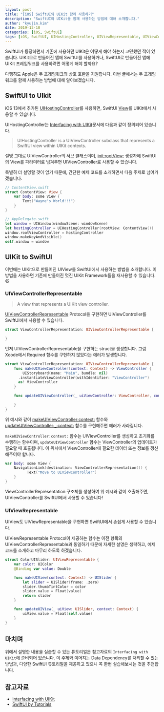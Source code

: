 ```yaml
---
layout: post
title: "[iOS] SwiftUI와 UIKit 함께 사용하기"
description: "SwiftUI와 UIKit을 함께 사용하는 방법에 대해 소개합니다."
author: "kyujin.kim"
date: 2019-12-10
categories: [iOS, SwiftUI]
tags: [iOS, SwiftUI, UIHostingController, UIViewRepresentable, UIViewControllerRepresentable]
---
```


SwiftUI가 등장하면서 기존에 사용하던 UIKit은 어떻게 해야 하는지 고민했던 적이 있습니다. UIKit으로 만들어진 앱에 SwiftUI를 사용하거나, SwiftUI로 만들어진 앱에 UIKit 프레임워크를 사용하려면 어떻게 해야 할까요?

다행히도 Apple은 두 프레임워크의 상호 호환을 지원합니다. 이번 글에서는 두 프레임워크를 함께 사용하는 방법에 대해 알아보겠습니다.

## SwiftUI to UIkit
iOS 13에서 추가된 [UIHostingController](https://developer.apple.com/documentation/swiftui/uihostingcontroller)를 사용하면, SwiftUI [View](https://developer.apple.com/documentation/swiftui/view)를 UIKit에서 사용할 수 있습니다.

UIHostingController는 [Interfacing with UIKit](https://developer.apple.com/tutorials/swiftui/interfacing-with-uikit)문서에 다음과 같이 정의되어 있습니다.
> UIHostingController is a UIViewController subclass that represents a SwiftUI view within UIKit contexts.

설명 그대로 UIViewController의 서브 클래스이며, [init:rootView:](https://developer.apple.com/documentation/swiftui/uihostingcontroller/3278015-init) 생성자에 SwiftUI의 View를 파라미터로 넘겨주면 UIViewController로 사용할 수 있습니다.

특별히 더 설명할 것이 없기 때문에, 간단한 예제 코드를 소개하면서 다음 주제로 넘어가겠습니다.

```swift
// ContentView.swift
struct ContentView: View {
    var body: some View {
        Text("Wayne's World!!!")
    }
}

// AppDelegate.swift
let window = UIWindow(windowScene: windowScene)
let hostingController = UIHostingController(rootView: ContentView())
window.rootViewController = hostingController
window.makeKeyAndVisible()
self.window = window
```

## UIKit to SwiftUI
이번에는 UIKit으로 만들어진 UIView를 SwiftUI에서 사용하는 방법을 소개합니다. 이 방법을 사용하면 기존에 만들어진 멋진 UIKit Framework들을 재사용할 수 있습니다. 😆

### UIViewControllerRepresentable
> A view that represents a UIKit view controller.

[UIViewControllerRepresentable](https://developer.apple.com/documentation/swiftui/uiviewcontrollerrepresentable) Protocol을 구현하면 UIViewController를 SwiftUI에서 사용할 수 있습니다.

```swift
struct ViewControllerRepresentation: UIViewControllerRepresentable {
    
}
```

먼저 UIViewControllerRepresentable을 구현하는 struct을 생성합니다. 그럼 Xcode에서 Required 함수를 구현하지 않았다는 에러가 발생합니다.

```swift
struct ViewControllerRepresentation: UIViewControllerRepresentable {
    func makeUIViewController(context: Context) -> ViewController {
        UIStoryboard(name: "Main", bundle: nil)
      .instantiateViewController(withIdentifier: "ViewController")
      as! ViewController
    }
    
    func updateUIViewController(_ uiViewController: ViewController, context: Context) {
        
    }
}
```

위 예시와 같이 [makeUIViewController:context:](https://developer.apple.com/documentation/swiftui/uiviewcontrollerrepresentable/3278034-makeuiviewcontroller) 함수와 [updateUIViewController:_:context:](https://developer.apple.com/documentation/swiftui/uiviewcontrollerrepresentable/3278035-updateuiviewcontroller) 함수를 구현해주면 에러가 사라집니다.

`makeUIViewController:context:` 함수는 UIViewController를 생성하고 초기화를 수행하는 함수이며, `updateUIViewController` 함수는 ViewController의 업데이트가 필요할 때 호출됩니다. 이 위치에서 ViewController에 필요한 데이터 또는 정보를 갱신해주어야 합니다.

```swift
var body: some View {
    NavigationLink(destination: ViewControllerRepresentation()) {
          Text("Move to UIViewController")
    }
}
```

ViewControllerRepresentation 구조체를 생성하여 위 예시와 같이 호출해주면, UIViewController를 SwiftUI에서 사용할 수 있습니다!

### UIViewRepresentable
UIView도 UIViewRepresentable을 구현하면 SwiftUI에서 손쉽게 사용할 수 있습니다. 

UIViewRepresentable Protocol이 제공하는 함수는 이전 항목의 UIViewControllerRepresentable과 동일하기 때문에 자세한 설명은 생략하고, 예제 코드를 소개하고 마무리 하도록 하겠습니다.

```swift
struct ColorUISlider: UIViewRepresentable {
    var color: UIColor
    @Binding var value: Double

    func makeUIView(context: Context) -> UISlider {
        let slider = UISlider(frame: .zero)
        slider.thumbTintColor = color
        slider.value = Float(value)
        return slider
    }

    func updateUIView(_ uiView: UISlider, context: Context) {
        uiView.value = Float(self.value)
    }
}
```

## 마치며
위에서 설명한 내용을 실습할 수 있는 튜토리얼은 참고자료의 `Interfacing with UIKit`에 준비되어 있습니다. 이 주제와 이어지는 Data Dependency를 처리할 수 있는 방법과, 다양한 SwiftUI 튜토리얼을 제공하고 있으니 꼭 한번 실습해보시는 것을 추천합니다.

## 참고자료
- [Interfacing with UIKit](https://developer.apple.com/tutorials/swiftui/interfacing-with-uikit)  
- [SwiftUI by Tutorials](https://store.raywenderlich.com/products/swiftui-by-tutorials)